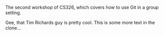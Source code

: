 The second workshop of CS326, which covers how to use Git in a group setting.

Gee, that Tim Richards guy is pretty cool.
This is some more text in the clone...
